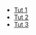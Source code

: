 <ul class="nav bs-docs-sidenav">
            <li><a href="/erlangcentral/tut-1/">Tut 1</a></li>
            <li><a href="/erlangcentral/tut-2/">Tut 2 </a></li>
            <li><a href="/erlangcentral/tut-3/">Tut 3</a></li>
</ul>
